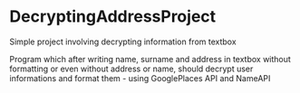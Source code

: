 # DecryptingAddressProject
Simple project involving decrypting information from textbox


Program which after writing name, surname and address in textbox without formatting or even without address or name, should decrypt user informations and format them - using GooglePlaces API and NameAPI
